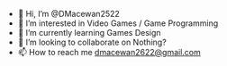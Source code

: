 - 👋 Hi, I’m @DMacewan2522
- 👀 I’m interested in Video Games / Game Programming
- 🌱 I’m currently learning Games Design
- 💞️ I’m looking to collaborate on Nothing?
- 📫 How to reach me dmacewan2622@gmail.com

<!---
DMacewan2522/DMacewan2522 is a ✨ special ✨ repository because its `README.md` (this file) appears on your GitHub profile.
You can click the Preview link to take a look at your changes.
--->
